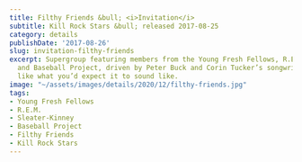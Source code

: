 ```yaml
---
title: Filthy Friends &bull; <i>Invitation</i>
subtitle: Kill Rock Stars &bull; released 2017-08-25
category: details
publishDate: '2017-08-26'
slug: invitation-filthy-friends
excerpt: Supergroup featuring members from the Young Fresh Fellows, R.E.M., Sleater-Kinney
  and Baseball Project, driven by Peter Buck and Corin Tucker’s songwriting. Sounds
  like what you’d expect it to sound like.
image: "~/assets/images/details/2020/12/filthy-friends.jpg"
tags:
- Young Fresh Fellows
- R.E.M.
- Sleater-Kinney
- Baseball Project
- Filthy Friends
- Kill Rock Stars
---
```


